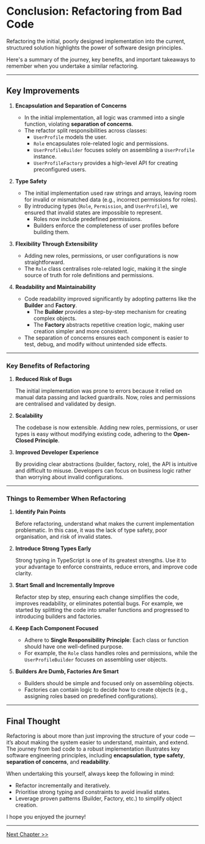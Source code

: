 # Conclusion: Refactoring from Bad Code

Refactoring the initial, poorly designed implementation into the current, structured solution highlights the power of software design principles. 

Here's a summary of the journey, key benefits, and important takeaways to remember when you undertake a similar refactoring.

---

## **Key Improvements**

1. **Encapsulation and Separation of Concerns**
   - In the initial implementation, all logic was crammed into a single function, violating **separation of concerns**.  
   - The refactor split responsibilities across classes:
     - `UserProfile` models the user.
     - `Role` encapsulates role-related logic and permissions.
     - `UserProfileBuilder` focuses solely on assembling a `UserProfile` instance.
     - `UserProfileFactory` provides a high-level API for creating preconfigured users.

2. **Type Safety**
   - The initial implementation used raw strings and arrays, leaving room for invalid or mismatched data (e.g., incorrect permissions for roles).  
   - By introducing types (`Role`, `Permission`, and `UserProfile`), we ensured that invalid states are impossible to represent. 
     - Roles now include predefined permissions.
     - Builders enforce the completeness of user profiles before building them.

3. **Flexibility Through Extensibility**
   - Adding new roles, permissions, or user configurations is now straightforward.  
   - The `Role` class centralises role-related logic, making it the single source of truth for role definitions and permissions.

4. **Readability and Maintainability**
   - Code readability improved significantly by adopting patterns like the **Builder** and **Factory**.
     - The **Builder** provides a step-by-step mechanism for creating complex objects.
     - The **Factory** abstracts repetitive creation logic, making user creation simpler and more consistent.
   - The separation of concerns ensures each component is easier to test, debug, and modify without unintended side effects.

---

### **Key Benefits of Refactoring**

1. **Reduced Risk of Bugs**

   The initial implementation was prone to errors because it relied on manual data passing and lacked guardrails. Now, roles and permissions are centralised and validated by design.

2. **Scalability**

   The codebase is now extensible. Adding new roles, permissions, or user types is easy without modifying existing code, adhering to the **Open-Closed Principle**.

3. **Improved Developer Experience**

   By providing clear abstractions (builder, factory, role), the API is intuitive and difficult to misuse. Developers can focus on business logic rather than worrying about invalid configurations.

---

### **Things to Remember When Refactoring**

1. **Identify Pain Points**
   
   Before refactoring, understand what makes the current implementation problematic. In this case, it was the lack of type safety, poor organisation, and risk of invalid states.

2. **Introduce Strong Types Early**
   
   Strong typing in TypeScript is one of its greatest strengths. Use it to your advantage to enforce constraints, reduce errors, and improve code clarity.

3. **Start Small and Incrementally Improve**
   
   Refactor step by step, ensuring each change simplifies the code, improves readability, or eliminates potential bugs. For example, we started by splitting the code into smaller functions and progressed to introducing builders and factories.

4. **Keep Each Component Focused**
   - Adhere to **Single Responsibility Principle**: Each class or function should have one well-defined purpose.  
   - For example, the `Role` class handles roles and permissions, while the `UserProfileBuilder` focuses on assembling user objects.

5. **Builders Are Dumb, Factories Are Smart**
   - Builders should be simple and focused only on assembling objects.  
   - Factories can contain logic to decide how to create objects (e.g., assigning roles based on predefined configurations).

---

## Final Thought

Refactoring is about more than just improving the structure of your code — it’s about making the system easier to understand, maintain, and extend. The journey from bad code to a robust implementation illustrates key software engineering principles, including **encapsulation**, **type safety**, **separation of concerns**, and **readability**. 

When undertaking this yourself, always keep the following in mind:
- Refactor incrementally and iteratively.
- Prioritise strong typing and constraints to avoid invalid states.
- Leverage proven patterns (Builder, Factory, etc.) to simplify object creation.

I hope you enjoyed the journey! 

---

[Next Chapter >>](./chapter8.md)
